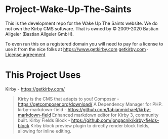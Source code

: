 # Project-Wake-Up-The-Saints
This is the development repo for the Wake Up The Saints website. We do not own the Kirby CMS software.
That is owned by © 2009-2020 Bastian Allgeier (Bastian Allgeier GmbH).

To even run this on a registered domain you will need to pay for a license to use it from the nice folks at https://www.getkirby.com
[getkirby.com](https://getkirby.com) · [License agreement](https://getkirby.com/license)

# This Project Uses
Kirby - https://getkirby.com/
> Kirby is the CMS that adapts to you!
Composer - https://getcomposer.org/download/
>  A Dependency Manager for PHP. 
kirby-markdown-field - https://github.com/fabianmichael/kirby-markdown-field
> Enhanced markdown editor for Kirby 3, community built.
Kirby Fields Block - https://github.com/jongacnik/kirby-fields-block
> Kirby block preview plugin to directly render block fields, allowing for inline editing.
